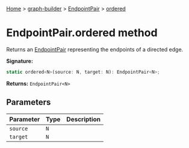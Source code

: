[Home](./index) &gt; [graph-builder](./graph-builder.md) &gt; [EndpointPair](./graph-builder.endpointpair.md) &gt; [ordered](./graph-builder.endpointpair.ordered.md)

# EndpointPair.ordered method

Returns an [EndpointPair](./graph-builder.endpointpair.md) representing the endpoints of a directed edge.

**Signature:**
```javascript
static ordered<N>(source: N, target: N): EndpointPair<N>;
```
**Returns:** `EndpointPair<N>`

## Parameters

|  Parameter | Type | Description |
|  --- | --- | --- |
|  `source` | `N` |  |
|  `target` | `N` |  |

